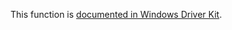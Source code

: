 This function is [documented in Windows Driver Kit](https://learn.microsoft.com/en-us/windows-hardware/drivers/ddi/ntddk/nf-ntddk-rtlgetenabledextendedfeatures).
